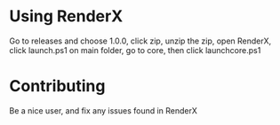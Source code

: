 # Using RenderX
Go to releases and choose 1.0.0, click zip, unzip the zip,
open RenderX, click launch.ps1 on main folder, go to core, then click launchcore.ps1
# Contributing
Be a nice user, and fix any issues found in RenderX
